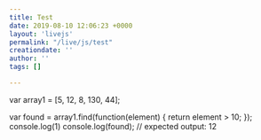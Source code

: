 ```yaml
---
title: Test
date: 2019-08-10 12:06:23 +0000
layout: 'livejs'
permalink: "/live/js/test"
creationdate: ''
author: ''
tags: []

---
```

var array1 = [5, 12, 8, 130, 44];

var found = array1.find(function(element) {
  return element > 10;
});
console.log(1)
console.log(found);
// expected output: 12
